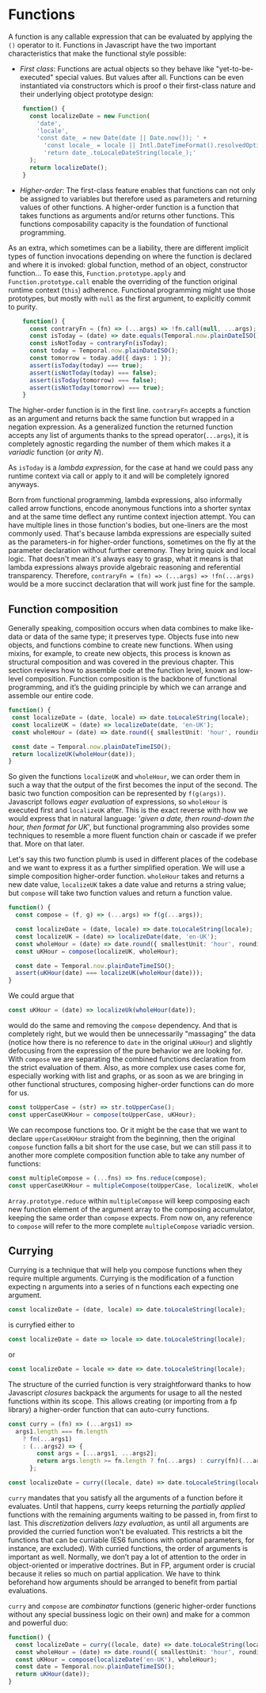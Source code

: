 # Functions
A function is any callable expression that can be evaluated by applying the `()` operator to it. Functions in Javascript have the two important characteristics that make the functional style possible:

- *First class*: Functions are actual objects so they behave like "yet-to-be-executed" special values. But values after all. Functions can be even instantiated via constructors which is proof o their first-class nature and their underlying object prototype design:
```typescript   
    function() {
      const localizeDate = new Function(
        'date',
        'locale',
        'const date_ = new Date(date || Date.now()); ' +
          'const locale_ = locale || Intl.DateTimeFormat().resolvedOptions().locale; ' +
          'return date_.toLocaleDateString(locale_);'
      );
      return localizeDate();
    }
```

- *Higher-order*: The first-class feature enables that functions can not only be assigned to variables but therefore used as parameters and returning values of other functions. A higher-order function is a function that takes functions as arguments and/or returns other functions. This functions composability capacity is the foundation of functional programming.
 
 As an extra, which sometimes can be a liability, there are different implicit types of function invocations depending on where the function is declared and where it is invoked: global function, method of an object, constructor function... To ease this, `Function.prototype.apply` and `Function.prototype.call` enable the overriding of the function original runtime context (`this`) adherence. Functional programming might use those prototypes, but mostly with `null` as the first argument, to explicitly commit to purity.
```typescript   
    function() {
      const contraryFn = (fn) => (...args) => !fn.call(null, ...args);
      const isToday = (date) => date.equals(Temporal.now.plainDateISO());
      const isNotToday = contraryFn(isToday);
      const today = Temporal.now.plainDateISO();
      const tomorrow = today.add({ days: 1 });
      assert(isToday(today) === true);
      assert(isNotToday(today) === false);
      assert(isToday(tomorrow) === false);
      assert(isNotToday(tomorrow) === true);
    }
```
The higher-order function is in the first line. `contraryFn` accepts a function as an argument and returns back the same function but wrapped in a negation expression. As a generalized function the returned function accepts any list of arguments thanks to the spread operator(`...args`), it is completely agnostic regarding the number of them which makes it a *variadic* function (or *arity N*).
 
 As `isToday` is a *lambda expression*, for the case at hand we could pass any runtime context via call or apply to it and will be completely ignored anyways. 
 
 Born from functional programming, lambda expressions, also informally called arrow functions, encode anonymous functions into a shorter syntax and at the same time deflect any runtime context injection attempt. You can have multiple lines in those function's bodies, but one-liners are the most commonly used. That's because lambda expressions are especially suited as the parameters-in for higher-order functions, sometimes on the fly at the parameter declaration without further ceremony. They bring quick and local logic. That doesn't mean it's always easy to grasp, what it means is that lambda expressions always provide algebraic reasoning and referential transparency. Therefore, `contraryFn = (fn) => (...args) => !fn(...args)` would be a more succinct declaration that will work just fine for the sample.
 
 ## Function composition
 Generally speaking, composition occurs when data combines to make like-data or data of the same type; it preserves type. Objects fuse into new objects, and functions combine to create new functions. When using mixins, for example, to create new objects, this process is known as structural composition and was covered in the previous chapter. This section reviews how to assemble code at the function level, known as low-level composition. Function composition is the backbone of functional programming, and it’s the guiding principle by which we can arrange and assemble our entire code.
 ```typescript
 function() {
  const localizeDate = (date, locale) => date.toLocaleString(locale);
  const localizeUK = (date) => localizeDate(date, 'en-UK');
  const wholeHour = (date) => date.round({ smallestUnit: 'hour', roundingMode: 'floor' });

  const date = Temporal.now.plainDateTimeISO();
  return localizeUK(wholeHour(date));
}
```
So given the functions `localizeUK` and `wholeHour`, we can order them in such a way that the output of the first becomes the input of the second. The basic two function composition can be represented by `f(g(args))`. Javascript follows *eager evaluation* of expressions, so `wholeHour` is executed first and `localizeUK` after. This is the exact reverse with how we would express that in natural language: '*given a date, then round-down the hour, then format for UK*', but functional programming also provides some techniques to resemble a more fluent function chain or cascade if we prefer that. More on that later.

Let's say this two function plumb is used in different places of the codebase and we want to express it as a further simplified operation. We will use a simple composition higher-order function. `wholeHour` takes and returns a new date value, `localizeUK` takes a date value and returns a string value; but `compose` will take two function values and return a function value.
```typescript
function() {
  const compose = (f, g) => (...args) => f(g(...args));

  const localizeDate = (date, locale) => date.toLocaleString(locale);
  const localizeUK = (date) => localizeDate(date, 'en-UK');
  const wholeHour = (date) => date.round({ smallestUnit: 'hour', roundingMode: 'floor' });
  const uKHour = compose(localizeUK, wholeHour);

  const date = Temporal.now.plainDateTimeISO();
  assert(uKHour(date) === localizeUK(wholeHour(date)));
}
```
We could argue that
```typescript   
const uKHour = (date) => localizeUk(wholeHour(date));
```
would do the same and removing the `compose` dependency. And that is completely right, but we would then be unnecessarily "massaging" the data (notice how there is no reference to `date` in the original `uKHour`) and slightly defocusing from the expression of the pure behavior we are looking for. With `compose` we are separating the combined functions declaration from the strict evaluation of them. Also, as more complex use cases come for, especially working with list and graphs, or as soon as we are bringing in other functional structures, composing higher-order functions can do more for us.
```typescript   
const toUpperCase = (str) => str.toUpperCase();
const upperCaseUKHour = compose(toUpperCase, uKHour);
```
We can recompose functions too.
Or it might be the case that we want to declare `upperCaseUKHour` straight from the beginning, then the original `compose` function falls a bit short for the use case, but we can still pass it to another more complete composition function able to take any number of functions:
```typescript   
const multipleCompose = (...fns) => fns.reduce(compose);
const upperCaseUKHour = multipleCompose(toUpperCase, localizeUK, wholeHour);
```
`Array.prototype.reduce` within `multipleCompose` will keep composing each new function element of the argument array to the composing accumulator, keeping the same order than `compose` expects.
From now on, any reference to `compose` will refer to the more complete `multipleCompose` variadic version.
## Currying
Currying is a technique that will help you compose functions when they require multiple arguments. Currying is the modification of a function expecting n arguments into a series of n functions each expecting one argument.
```typescript   
const localizeDate = (date, locale) => date.toLocaleString(locale);
``` 
is curryfied either to
```typescript   
const localizeDate = date => locale => date.toLocaleString(locale);
```
or
```typescript   
const localizeDate = locale => date => date.toLocaleString(locale);
```
The structure of the curried function is very straightforward thanks to how Javascript *closures* backpack the arguments for usage to all the nested functions within its scope. This allows creating (or importing from a fp library) a higher-order function that can auto-curry functions.
```typescript
const curry = (fn) => (...args1) =>
  args1.length === fn.length
    ? fn(...args1)
    : (...args2) => {
        const args = [...args1, ...args2];
        return args.length >= fn.length ? fn(...args) : curry(fn)(...args);
      };

const localizeDate = curry((locale, date) => date.toLocaleString(locale));
```
`curry` mandates that you satisfy all the arguments of a function before it evaluates. Until that happens, curry keeps returning the *partially applied* functions with the remaining arguments waiting to be passed in, from first to last. This *discretization* delivers *lazy evaluation*, as until all arguments are provided the curried function won't be evaluated. This restricts a bit the functions that can be curriable (ES6 functions with optional parameters, for instance, are excluded). With curried functions, the order of arguments is important as well. Normally, we don’t pay a lot of attention to the order in object-oriented or imperative doctrines. But in FP, argument order is crucial because it relies so much on partial application. We have to think beforehand how arguments should be arranged to benefit from partial evaluations.

`curry` and `compose` are *combinator* functions (generic higher-order functions without any special bussiness logic on their own) and make for a common and powerful duo:
```typescript   
function() {
  const localizeDate = curry((locale, date) => date.toLocaleString(locale));
  const wholeHour = (date) => date.round({ smallestUnit: 'hour', roundingMode: 'floor' });
  const uKHour = compose(localizeDate('en-UK'), wholeHour);
  const date = Temporal.now.plainDateTimeISO();
  return uKHour(date));
}
```
